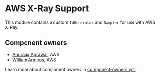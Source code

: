 # AWS X-Ray Support

This module contains a custom `IdGenerator` and `Sampler` for use with AWS X-Ray.

## Component owners

- [Anuraag Agrawal](https://github.com/anuraaga), AWS
- [William Armiros](https://github.com/willarmiros), AWS

Learn more about component owners in [component-owners.yml](../.github/workflows/component-owners.yml).
